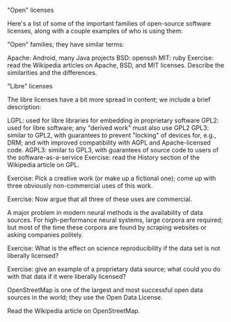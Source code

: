 "Open" licenses

Here's a list of some of the important families of open-source software licenses, along with a couple examples of who is using them:

"Open" families; they have similar terms:

Apache: Android, many Java projects
BSD: openssh
MIT: ruby
Exercise: read the Wikipedia articles on Apache, BSD, and MIT licenses. Describe the similarities and the differences.

"Libre" licenses

The libre licenses have a bit more spread in content; we include a brief description:

LGPL: used for libre libraries for embedding in proprietary software
GPL2: used for libre software; any "derived work" must also use GPL2
GPL3: similar to GPL2, with guarantees to prevent "locking" of devices for, e.g., DRM; and with improved compatibility with AGPL and Apache-licensed code.
AGPL3: similar to GPL3, with guarantees of source code to users of the software-as-a-service
Exercise: read the History section of the Wikipedia article on GPL.


Exercise: Pick a creative work (or make up a fictional one); come up with three obviously non-commercial uses of this work.

Exercise: Now argue that all three of these uses are commercial.

A major problem in modern neural methods is the availability of data sources. For high-performance neural systems, large corpora are required; but most of the time these corpora are found by scraping websites or asking companies politely.

Exercise: What is the effect on science reproducibility if the data set is not liberally licensed?

Exercise: give an example of a proprietary data source; what could you do with that data if it were liberally licensed?

OpenStreetMap is one of the largest and most successful open data sources in the world; they use the Open Data License.

Read the Wikipedia article on OpenStreetMap.
